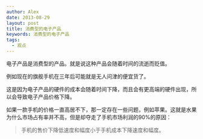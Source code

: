 ```yaml
---
author: Alex
date: 2013-08-29
layout: post
title: 消费型的电子产品
keywords: 消费型的电子产品
tags:
  - 观点
---
```


电子产品是消费型的产品。就是说这种产品会随着时间的流逝而贬值。

例如现在的旗舰手机在三年后可能就是无人问津的便宜货了。

这是因为电子产品的硬件的成本会随着时间下降，而且会有更高端的硬件出现，所以会导致电子产品价格下降。

如果一款手机的价格一直高居不下，那一定存在一些问题，例如苹果。这就是水果为什么市场占有率并不高，但是却夺走了手机市场利润的90%的原因：

>手机的售价下降低速度和幅度小于手机成本下降速度和幅度。
